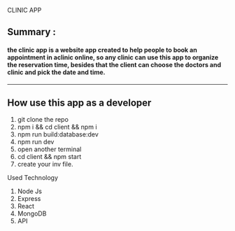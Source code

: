 CLINIC APP 


## Summary :
#### the clinic app is a website app created to help people to book an appointment in aclinic online, so any clinic can use this app to organize the reservation time, besides that the client can choose the doctors and clinic and pick the date and time.
---

## How use this app as a developer

1. git clone the repo
2. npm i && cd client && npm i
4. npm run build:database:dev
5. npm run dev 
6. open another terminal
7. cd client && npm start
8. create your inv file.



Used Technology

1. Node Js
2. Express
3. React
4. MongoDB
5. API
